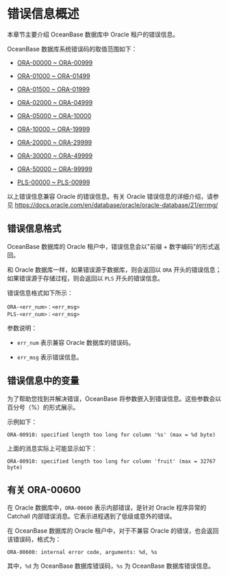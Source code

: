 错误信息概述 
===========================

本章节主要介绍 OceanBase 数据库中 Oracle 租户的错误信息。

OceanBase 数据库系统错误码的取值范围如下：

* [ORA-00000 \~ ORA-00999](../4.error-code/2.ora-00000-to-ora-00999.md)

  

* [ORA-01000 \~ ORA-01499](../4.error-code/3.ora-01000-to-ora-01499.md)

  

* [ORA-01500 \~ ORA-01999](../4.error-code/4.ora-01500-to-ora-01999.md)

  

* [ORA-02000 \~ ORA-04999](../4.error-code/5.ora-02000-to-ora-04999.md)

  

* [ORA-05000 \~ ORA-10000](../4.error-code/6.ora-05000-to-ora-10000.md)

  

* [ORA-10000 \~ ORA-19999](../4.error-code/7.ora-10000-to-ora-19999.md)

  

* [ORA-20000 \~ ORA-29999](../4.error-code/8.ora-20000-to-ora-29999.md)

  

* [ORA-30000 \~ ORA-49999](../4.error-code/9.ora-30000-to-ora-49999.md)

  

* [ORA-50000 \~ ORA-99999](../4.error-code/10.ora-50000-to-ora-99999.md)

  

* [PLS-00000 \~ PLS-00999](../4.error-code/11.pls-00000-to-pls-00999.md)

  




以上错误信息兼容 Oracle 的错误信息。有关 Oracle 错误信息的详细介绍，请参见 https://docs.oracle.com/en/database/oracle/oracle-database/21/errmg/

错误信息格式 
---------------------------

OceanBase 数据库的 Oracle 租户中，错误信息会以"前缀 + 数字编码"的形式返回。

和 Oracle 数据库一样，如果错误源于数据库，则会返回以 `ORA` 开头的错误信息；如果错误源于存储过程，则会返回以 `PLS` 开头的错误信息。

错误信息格式如下所示：

```unknow
ORA-<err_num>：<err_msg>
PLS-<err_num>：<err_msg>
```



参数说明：

* `err_num` 表示兼容 Oracle 数据库的错误码。

  

* `err_msg` 表示错误信息。

  




错误信息中的变量 
-----------------------------

为了帮助您找到并解决错误，OceanBase 将参数嵌入到错误信息。这些参数会以百分号（%）的形式展示。

示例如下：

```unknow
ORA-00910: specified length too long for column '%s' (max = %d byte)
```



上面的消息实际上可能显示如下：

```unknow
ORA-00910: specified length too long for column 'fruit' (max = 32767 byte)
```



有关 ORA-00600 
---------------------------------

在 Oracle 数据库中，`ORA-00600` 表示内部错误，是针对 Oracle 程序异常的 Catchall 内部错误消息。它表示进程遇到了低级或意外的错误。

在 OceanBase 数据库的 Oracle 租户中，对于不兼容 Oracle 的错误，也会返回该错误码，格式为：

```unknow
ORA-00600: internal error code, arguments: %d, %s
```



其中，`%d` 为 OceanBase 数据库错误码，`%s` 为 OceanBase 数据库错误信息。
